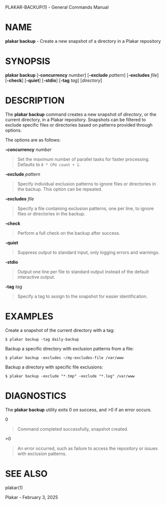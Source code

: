 PLAKAR-BACKUP(1) - General Commands Manual

# NAME

**plakar backup** - Create a new snapshot of a directory in a Plakar repository

# SYNOPSIS

**plakar backup**
\[**-concurrency**&nbsp;*number*]
\[**-exclude**&nbsp;*pattern*]
\[**-excludes**&nbsp;*file*]
\[**-check**]
\[**-quiet**]
\[**-stdio**]
\[**-tag**&nbsp;*tag*]
\[*directory*]

# DESCRIPTION

The
**plakar backup**
command creates a new snapshot of
*directory*,
or the current directory,
in a Plakar repository.
Snapshots can be filtered to exclude specific files or directories
based on patterns provided through options.

The options are as follows:

**-concurrency** *number*

> Set the maximum number of parallel tasks for faster processing.
> Defaults to
> `8 * CPU count + 1`.

**-exclude** *pattern*

> Specify individual exclusion patterns to ignore files or directories
> in the backup.
> This option can be repeated.

**-excludes** *file*

> Specify a file containing exclusion patterns, one per line, to ignore
> files or directories in the backup.

**-check**

> Perform a full check on the backup after success.

**-quiet**

> Suppress output to standard input, only logging errors and warnings.

**-stdio**

> Output one line per file to standard output instead of the default
> interactive output.

**-tag** *tag*

> Specify a tag to assign to the snapshot for easier identification.

# EXAMPLES

Create a snapshot of the current directory with a tag:

	$ plakar backup -tag daily-backup

Backup a specific directory with exclusion patterns from a file:

	$ plakar backup -excludes ~/my-excludes-file /var/www

Backup a directory with specific file exclusions:

	$ plakar backup -exclude "*.tmp" -exclude "*.log" /var/www

# DIAGNOSTICS

The **plakar backup** utility exits&#160;0 on success, and&#160;&gt;0 if an error occurs.

0

> Command completed successfully, snapshot created.

&gt;0

> An error occurred, such as failure to access the repository or issues
> with exclusion patterns.

# SEE ALSO

plakar(1)

Plakar - February 3, 2025
